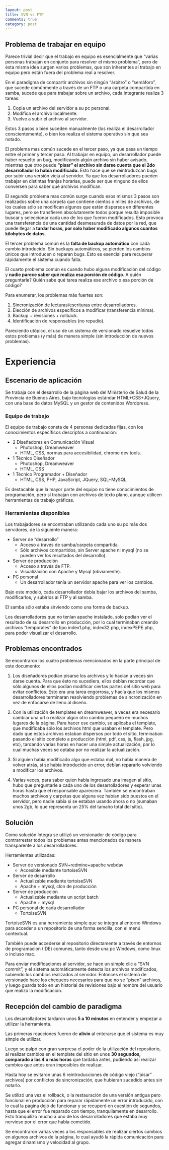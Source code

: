 ```yaml
---
layout: post
title: SVN vs FTP
comments: true
category: post
---
```


## Problema de trabajar en equipo

Parece trivial decir que el trabajo en equipo es esencialmente que “varias personas trabajan en conjunto para resolver el mismo problema”, pero de ésta misma idea surgen varios problemas, que son inherentes al trabajo en equipo pero están fuera del problema real a resolver.

En el paradigma de compartir archivos sin ningún “árbitro” o “semáforo”, que sucede comúnmente a través de un FTP o una carpeta compartida en samba, sucede que para trabajar sobre un archivo, cada integrante realiza 3 tareas:

1. Copia un archivo del servidor a su pc personal.
2. Modifica el archivo localmente.
3. Vuelve a subir el archivo al servidor.

Estos 3 pasos o bien suceden manualmente (los realiza el desarrollador conscientemente), o bien los realiza el sistema operativo sin que sea notado.

El problema mas común sucede en el tercer paso, ya que pasa un tiempo entre el primer y tercer paso. Al trabajar en equipo, un desarrollador puede haber resuelto un bug, modificando algún archivo sin haber avisado, mientras que otro puede **“pisar” el archivo sin darse cuenta que el 2do desarrollador lo había modificado.** Esto hace que se reintroduzcan bugs por subir una versión vieja al servidor.
Ya que los desarrolladores pueden trabajar en distintas franjas horarias, puede ser que ninguno de ellos conversen para saber qué archivos modifican.

El segundo problema mas común surge cuando esos mismos 3 pasos son realizados sobre una carpeta que contiene cientos o miles de archivos, de los cuales sólo se modifican algunos que están dispersos en diferentes lugares, pero se transfieren absolutamente todos porque resulta imposible buscar y seleccionar cada uno de los que fueron modificados.
Esto provoca una transferencia de una cantidad desmesurada de datos por la red, que puede llegar a **tardar horas, por solo haber modificado algunos cuantos kilobytes de datos**.

El tercer problema común es la **falta de backup automático** con cada cambio introducido. Sin backups automáticos, se pierden los cambios únicos que introducen o reparan bugs.
Esto es esencial para recuperar rápidamente el sistema cuando falla.

El cuarto problema común es cuando hubo alguna modificación del código y **nadie parece saber qué realiza esa porción de código**. A quién preguntarle? Quién sabe qué tarea realiza ese archivo o esa porción de código?

Para enumerar, los problemas más fuertes son:
1. Sincronización de lecturas/escrituras entre desarrolladores.
2. Elección de archivos específicos a modificar (transferencia mínima).
3. Backup + revisiones + rollback.
4. Identificación de responsables (no repudio).

Pareciendo utópico, el uso de un sistema de versionado resuelve todos estos problemas (y más) de manera simple (sin introducción de nuevos problemas).

# Experiencia

## Escenario de aplicación

Se trabaja con el desarrollo de la página web del Ministerio de Salud de la Provincia de Buenos Aires, bajo tecnologías estándar HTML+CSS+JQuery, con una base de datos MySQL y un gestor de contenidos Wordpress.

### Equipo de trabajo

El equipo de trabajo consta de 4 personas dedicadas fijas, con los conocimientos específicos descriptos a continuación:

 - 2 Diseñadores en Comunicación Visual
    - Photoshop, Dreamweaver
    - HTML, CSS, normas para accesibilidad, chrome dev tools.
 - 1 Técnico Diseñador
    - Photoshop, Dreamweaver
    - HTML, CSS
 - 1 Técnico Programador + Diseñador
    - HTML, CSS, PHP, JavaScript, JQuery, SQL+MySQL

Es destacable que la mayor parte del equipo no tiene conocimientos de programación, pero sí trabajan con archivos de texto plano, aunque utilicen herramientas de trabajo gráficas.

### Herramientas disponibles
Los trabajadores se encontraban utilizando cada uno su pc más dos servidores, de la siguiente manera:

  - Server de “desarrollo”
    - Acceso a través de samba/carpeta compartida.
    - Sólo archivos compartidos, sin Server apache ni mysql (no se pueden ver los resultados del desarrollo).
  - Server de producción
    - Acceso a través de FTP.
    - Visualización con Apache y Mysql (obviamente).
  - PC personal
    - Un desarrollador tenía un servidor apache para ver los cambios.

Bajo este modelo, cada desarrollador debía bajar los archivos del samba, modificarlos, y subirlos al FTP y al samba.

El samba sólo estaba sirviendo como una forma de backup.

Los desarrolladores que no tenían apache instalado, solo podían ver el resultado de su desarrollo en producción, por lo cual terminaban creando archivos “temporales” de tipo index1.php, index32.php, indexPEPE.php, para poder visualizar el desarrollo.



## Problemas encontrados

Se encontraron los cuatro problemas mencionados en la parte principal de este documento:

1. Los diseñadores podían pisarse los archivos y lo hacían a veces sin darse cuenta. Para que ésto no sucediera, ellos debían recordar que sólo algunos de ellos podían modificar ciertas partes del sitio web para evitar conflictos. Esto era una tarea engorrosa, y hacía que los mismos desarrolladores terminaran resolviendo problemas de sincronización en vez de enfocarse de lleno al diseño.

2. Con la utilización de templates en dreamweaver, a veces era necesario cambiar una url o realizar algún otro cambio pequeño en muchos lugares de la página. Para hacer ese cambio, se aplicaba el template, que modificaba sólo los archivos html que usaban el template. Pero dado que estos archivos estaban dispersos por todo el sitio, terminaban pasando el sitio completo a producción (html, pdf, css, js, flash, jpg, etc), tardando varias horas en hacer una simple actualización, por lo cual muchas veces se optaba por no realizar la actualización.

3. Si alguien había modificado algo que estaba mal, no había manera de volver atrás, si se había introducido un error, debían repararlo volviendo a modificar los archivos.

4. Varias veces, para saber quien había ingresado una imagen al sitio, hubo que preguntarle a cada uno de los desarrolladores y esperar unas horas hasta que el responsable apareciera. También se encontraban muchos archivos y carpetas que alguna vez habían sido puestos en el servidor, pero nadie sabía si se estaban usando ahora o no (sumaban unos 2gb, lo que representa un 25% del tamaño total del sitio).

## Solución
Como solución íntegra se utilizó un versionador de código para contrarrestar todos los problemas antes mencionados de manera transparente a los desarrolladores.

Herramientas utilizadas:

  - Server de versionado SVN+redmine+apache webdav
    - Accesible mediante tortoiseSVN
  - Server de desarrollo
    - Actualizable mediante tortoiseSVN
    - Apache + mysql, clon de producción
  - Server de producción
    - Actualizable mediante un script batch
    - Apache + mysql
  - PC personal de cada desarrollador
    - TortoiseSVN

TortoiseSVN es una herramienta simple que se integra al entorno Windows para acceder a un repositorio de una forma sencilla, con el menú contextual.

También puede accederse al repositorio directamente a través de entornos de programación (IDE) comunes, tanto desde una pc Windows, como linux o incluso mac.

Para enviar modificaciones al servidor, se hace un simple clic a “SVN commit”, y el sistema automáticamente detecta los archivos modificados, subiendo los cambios realizados al servidor.
Entonces el sistema de versionado hace los chequeos necesarios para que no se “pisen” archivos, y luego guarda todo en un historial de revisiones bajo el nombre del usuario que realizó la modificación.


## Recepción del cambio de paradigma

Los desarrolladores tardaron unos **5 a 10 minutos** en entender y empezar a utilizar la herramienta.

Las primeras reacciones fueron de **alivio** al enterarse que el sistema es muy simple de utilizar.

Luego se palpó con gran sorpresa el poder de la utilización del repositorio, al realizar cambios en el template del sitio en unos **30 segundos, comparado a las 4 o más horas** que tardaba antes, pudiendo así realizar cambios que antes eran imposibles de realizar.

Hasta hoy se evitaron unas 6 reintroducciones de código viejo (“pisar” archivos) por conflictos de sincronización, que hubieran sucedido antes sin notarlo.

Se utilizó una vez el rollback, o la restauración de una versión antigua pero funcional en producción para reparar rápidamente un error introducido, con lo cual la página dejó de funcionar y se recuperó en cuestión de segundos, hasta que el error fue reparado con tiempo, tranquilamente en desarrollo. Esto tranquilizó mucho a uno de los desarrolladores que estaba muy nervioso por el error que había cometido.

Se encontraron varias veces a los responsables de realizar ciertos cambios en algunos archivos de la página, lo cual ayudó la rápida comunicación para agregar dinamismo y velocidad al grupo.